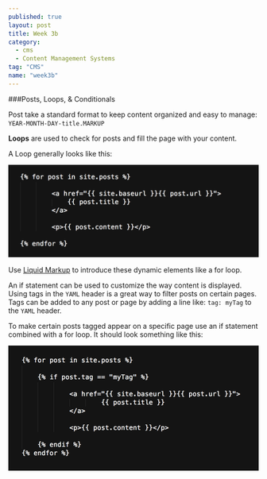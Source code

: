 ```yaml
---
published: true
layout: post
title: Week 3b
category: 
  - cms
  - Content Management Systems
tag: "CMS"
name: "week3b"
---
```


###Posts, Loops, & Conditionals

Post take a standard format to keep content organized and easy to manage: `YEAR-MONTH-DAY-title.MARKUP`

**Loops** are used to check for posts and fill the page with your content. 

A Loop generally looks like this: 

![For Loop](media/first.png)


Use [Liquid Markup](http://liquidmarkup.org/) to introduce these dynamic elements like a for loop. 

An if statement can be used to customize the way content is displayed. Using tags in the `YAML` header is a great way to filter posts on certain pages. Tags can be added to any post or page by adding a line like: `tag: myTag` to the `YAML` header.

To make certain posts tagged appear on a specific page use an if statement combined with a for loop. It should look something like this:


![For Loop with Conditional](media/second.png)



